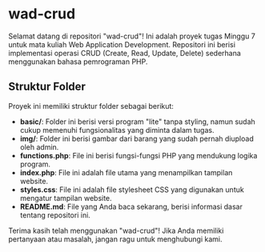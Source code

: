 # wad-crud

Selamat datang di repositori "wad-crud"! Ini adalah proyek tugas Minggu 7 untuk mata kuliah Web Application Development. Repositori ini berisi implementasi operasi CRUD (Create, Read, Update, Delete) sederhana menggunakan bahasa pemrograman PHP.

## Struktur Folder

Proyek ini memiliki struktur folder sebagai berikut:

- **basic/**: Folder ini berisi versi program "lite" tanpa styling, namun sudah cukup memenuhi fungsionalitas yang diminta dalam tugas.
- **img/**: Folder ini berisi gambar dari barang yang sudah pernah diupload oleh admin.
- **functions.php**: File ini berisi fungsi-fungsi PHP yang mendukung logika program.
- **index.php**: File ini adalah file utama yang menampilkan tampilan website.
- **styles.css**: File ini adalah file stylesheet CSS yang digunakan untuk mengatur tampilan website.
- **README.md**: File yang Anda baca sekarang, berisi informasi dasar tentang repositori ini.


Terima kasih telah menggunakan "wad-crud"! Jika Anda memiliki pertanyaan atau masalah, jangan ragu untuk menghubungi kami.
